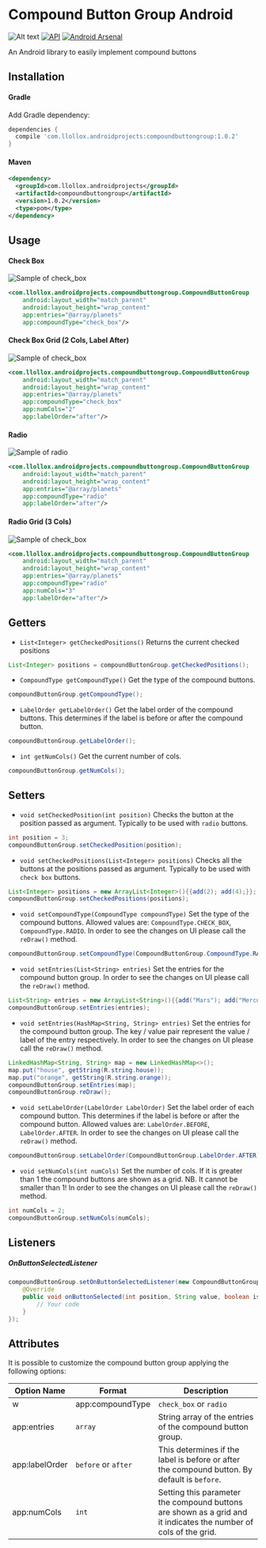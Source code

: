 # Compound Button Group Android

![Alt text](https://img.shields.io/badge/license-MIT-green.svg?style=flat)
[![API](https://img.shields.io/badge/API-10%2B-blue.svg?style=flat)](https://android-arsenal.com/api?level=10)
[![Android Arsenal](https://img.shields.io/badge/Android%20Arsenal-Compound%20Button%20Group-brightgreen.svg?style=flat)](https://android-arsenal.com/details/1/5669)

An Android library to easily implement compound buttons

## Installation

#### Gradle
Add Gradle dependency:

```groovy
dependencies {
  compile 'com.llollox.androidprojects:compoundbuttongroup:1.0.2'
}
```

#### Maven
```xml
<dependency>
  <groupId>com.llollox.androidprojects</groupId>
  <artifactId>compoundbuttongroup</artifactId>
  <version>1.0.2</version>
  <type>pom</type>
</dependency>
```

## Usage

#### Check Box

![Sample of check_box](docs/screen/check_box.gif)

```xml
<com.llollox.androidprojects.compoundbuttongroup.CompoundButtonGroup
    android:layout_width="match_parent"
    android:layout_height="wrap_content"
    app:entries="@array/planets"
    app:compoundType="check_box"/>
```

#### Check Box Grid (2 Cols, Label After)

![Sample of check_box](docs/screen/check_box_2cols_label_after.gif)

```xml
<com.llollox.androidprojects.compoundbuttongroup.CompoundButtonGroup
    android:layout_width="match_parent"
    android:layout_height="wrap_content"
    app:entries="@array/planets"
    app:compoundType="check_box"
    app:numCols="2"
    app:labelOrder="after"/>
```


#### Radio

![Sample of radio](docs/screen/radio.gif)

```xml
<com.llollox.androidprojects.compoundbuttongroup.CompoundButtonGroup
    android:layout_width="match_parent"
    android:layout_height="wrap_content"
    app:entries="@array/planets"
    app:compoundType="radio"
    app:labelOrder="after"/>
```

#### Radio Grid (3 Cols)

![Sample of check_box](docs/screen/radio_3cols.gif)

```xml
<com.llollox.androidprojects.compoundbuttongroup.CompoundButtonGroup
    android:layout_width="match_parent"
    android:layout_height="wrap_content"
    app:entries="@array/planets"
    app:compoundType="radio"
    app:numCols="3"
    app:labelOrder="after"/>
```

## Getters


* `List<Integer> getCheckedPositions()` Returns the current checked positions

```java
List<Integer> positions = compoundButtonGroup.getCheckedPositions();
```

* `CompoundType getCompoundType()` Get the type of the compound buttons.

```java
compoundButtonGroup.getCompoundType();
```

* `LabelOrder getLabelOrder()` Get the label order of the compound buttons.
This determines if the label is before or after the compound button.

```java
compoundButtonGroup.getLabelOrder();
```

* `int getNumCols()` Get the current number of cols.

```java
compoundButtonGroup.getNumCols();
```


## Setters

* `void setCheckedPosition(int position)` Checks the button at the position passed as argument. Typically to be used with `radio` buttons.

```java
int position = 3;
compoundButtonGroup.setCheckedPosition(position);
```

* `void setCheckedPositions(List<Integer> positions)` Checks all the buttons at the positions passed as argument. Typically to be used with `check box` buttons.

```java
List<Integer> positions = new ArrayList<Integer>(){{add(2); add(4);}};
compoundButtonGroup.setCheckedPositions(positions);
```


* `void setCompoundType(CompoundType compoundType)` Set the type of the compound buttons. Allowed values are: `CompoundType.CHECK_BOX`, `CompoundType.RADIO`.
In order to see the changes on UI please call the `reDraw()` method.

```java
compoundButtonGroup.setCompoundType(CompoundButtonGroup.CompoundType.RADIO);
```


* `void setEntries(List<String> entries)` Set the entries for the compound button group.
In order to see the changes on UI please call the `reDraw()` method.

```java
List<String> entries = new ArrayList<String>(){{add("Mars"); add("Mercury"); add("Earth");}};
compoundButtonGroup.setEntries(entries);
```

* `void setEntries(HashMap<String, String> entries)` Set the entries for the compound button group.
The key / value pair represent the value / label of the entry respectively.
In order to see the changes on UI please call the `reDraw()` method.

```java
LinkedHashMap<String, String> map = new LinkedHashMap<>();
map.put("house", getString(R.string.house));
map.put("orange", getString(R.string.orange));
compoundButtonGroup.setEntries(map);
compoundButtonGroup.reDraw();
```

* `void setLabelOrder(LabelOrder LabelOrder)` Set the label order of each compound button.
This determines if the label is before or after the compound button.
Allowed values are: `LabelOrder.BEFORE`, `LabelOrder.AFTER`.
In order to see the changes on UI please call the `reDraw()` method.

```java
compoundButtonGroup.setLabelOrder(CompoundButtonGroup.LabelOrder.AFTER);
```

* `void setNumCols(int numCols)` Set the number of cols. If it is greater than 1
the compound buttons are shown as a grid.
NB. It cannot be smaller than 1!
In order to see the changes on UI please call the `reDraw()` method.

```java
int numCols = 2;
compoundButtonGroup.setNumCols(numCols);
```

## Listeners

##### OnButtonSelectedListener

```java
compoundButtonGroup.setOnButtonSelectedListener(new CompoundButtonGroup.OnButtonSelectedListener() {
    @Override
    public void onButtonSelected(int position, String value, boolean isChecked) {
        // Your code
    }
});
```

## Attributes

It is possible to customize the compound button group applying the following options:


| Option Name      				| Format                 | Description                              |
| ---------------- 				| ---------------------- | -----------------------------            |
w| app:compoundType 	  | `check_box` or `radio` | The type of the compound button. By default is `check_box`.                 |
| app:entries 				| `array`  	        | String array of the entries of the compound button group.                 |
| app:labelOrder      | `before` or `after`    | This determines if the label is before or after the compound button. By default is `before`.    |
| app:numCols       | `int`               | Setting this parameter the compound buttons are shown as a grid and it indicates the number of cols of the grid.  |
